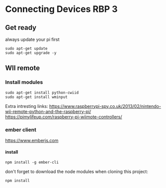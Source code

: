 # Connecting Devices RBP 3
## Get ready
always update your pi first
```
sudo apt-get update
sudo apt-get upgrade -y
```


## WII remote
### Install modules
```
sudo apt-get install python-cwiid
sudo apt-get install wminput
```

Extra intresting links:
https://www.raspberrypi-spy.co.uk/2013/02/nintendo-wii-remote-python-and-the-raspberry-pi/
https://pimylifeup.com/raspberry-pi-wiimote-controllers/

### ember client
https://www.emberjs.com
#### install
```
npm install -g ember-cli
```
don't forget to download the node modules when cloning this project:
```
npm install
```